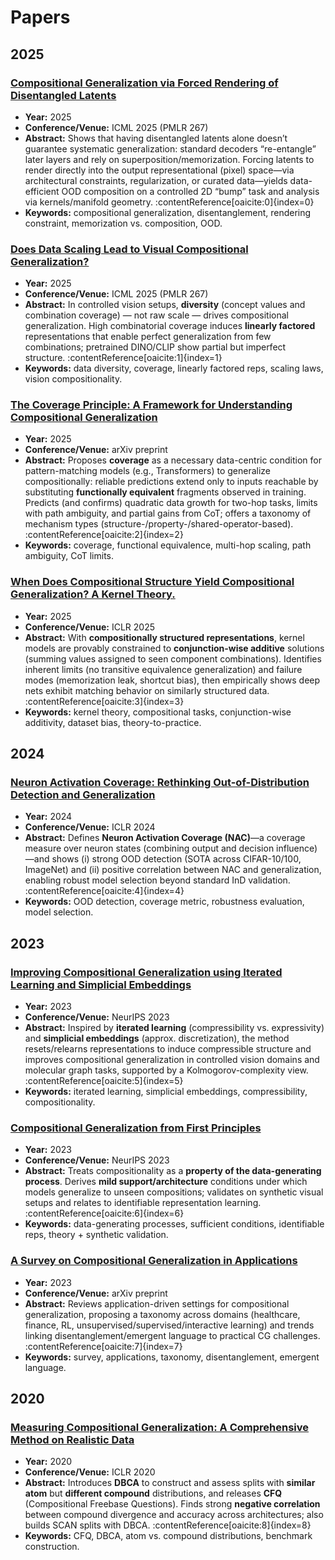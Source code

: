 # Papers

## 2025

### [Compositional Generalization via Forced Rendering of Disentangled Latents](https://arxiv.org/pdf/2501.18797)
- **Year:** 2025  
- **Conference/Venue:** ICML 2025 (PMLR 267)  
- **Abstract:** Shows that having disentangled latents alone doesn’t guarantee systematic generalization: standard decoders “re-entangle” later layers and rely on superposition/memorization. Forcing latents to render directly into the output representational (pixel) space—via architectural constraints, regularization, or curated data—yields data-efficient OOD composition on a controlled 2D “bump” task and analysis via kernels/manifold geometry. :contentReference[oaicite:0]{index=0}  
- **Keywords:** compositional generalization, disentanglement, rendering constraint, memorization vs. composition, OOD.

### [Does Data Scaling Lead to Visual Compositional Generalization?](https://openreview.net/pdf?id=M2WMUuwoh5)
- **Year:** 2025  
- **Conference/Venue:** ICML 2025 (PMLR 267)  
- **Abstract:** In controlled vision setups, **diversity** (concept values and combination coverage) — not raw scale — drives compositional generalization. High combinatorial coverage induces **linearly factored** representations that enable perfect generalization from few combinations; pretrained DINO/CLIP show partial but imperfect structure. :contentReference[oaicite:1]{index=1}  
- **Keywords:** data diversity, coverage, linearly factored reps, scaling laws, vision compositionality.

### [The Coverage Principle: A Framework for Understanding Compositional Generalization](https://arxiv.org/pdf/2505.20278)
- **Year:** 2025  
- **Conference/Venue:** arXiv preprint  
- **Abstract:** Proposes **coverage** as a necessary data-centric condition for pattern-matching models (e.g., Transformers) to generalize compositionally: reliable predictions extend only to inputs reachable by substituting **functionally equivalent** fragments observed in training. Predicts (and confirms) quadratic data growth for two-hop tasks, limits with path ambiguity, and partial gains from CoT; offers a taxonomy of mechanism types (structure-/property-/shared-operator-based). :contentReference[oaicite:2]{index=2}  
- **Keywords:** coverage, functional equivalence, multi-hop scaling, path ambiguity, CoT limits.

### [When Does Compositional Structure Yield Compositional Generalization? A Kernel Theory.](https://openreview.net/pdf?id=FPBce2P1er)
- **Year:** 2025  
- **Conference/Venue:** ICLR 2025  
- **Abstract:** With **compositionally structured representations**, kernel models are provably constrained to **conjunction-wise additive** solutions (summing values assigned to seen component combinations). Identifies inherent limits (no transitive equivalence generalization) and failure modes (memorization leak, shortcut bias), then empirically shows deep nets exhibit matching behavior on similarly structured data. :contentReference[oaicite:3]{index=3}  
- **Keywords:** kernel theory, compositional tasks, conjunction-wise additivity, dataset bias, theory-to-practice.

## 2024

### [Neuron Activation Coverage: Rethinking Out-of-Distribution Detection and Generalization](https://arxiv.org/pdf/2306.02879)
- **Year:** 2024  
- **Conference/Venue:** ICLR 2024  
- **Abstract:** Defines **Neuron Activation Coverage (NAC)**—a coverage measure over neuron states (combining output and decision influence)—and shows (i) strong OOD detection (SOTA across CIFAR-10/100, ImageNet) and (ii) positive correlation between NAC and generalization, enabling robust model selection beyond standard InD validation. :contentReference[oaicite:4]{index=4}  
- **Keywords:** OOD detection, coverage metric, robustness evaluation, model selection.

## 2023

### [Improving Compositional Generalization using Iterated Learning and Simplicial Embeddings](https://proceedings.neurips.cc/paper_files/paper/2023/file/be7430d22a4dae8516894e32f2fcc6db-Paper-Conference.pdf)
- **Year:** 2023  
- **Conference/Venue:** NeurIPS 2023  
- **Abstract:** Inspired by **iterated learning** (compressibility vs. expressivity) and **simplicial embeddings** (approx. discretization), the method resets/relearns representations to induce compressible structure and improves compositional generalization in controlled vision domains and molecular graph tasks, supported by a Kolmogorov-complexity view. :contentReference[oaicite:5]{index=5}  
- **Keywords:** iterated learning, simplicial embeddings, compressibility, compositionality.

### [Compositional Generalization from First Principles](https://proceedings.neurips.cc/paper_files/paper/2023/file/15f6a10899f557ce53fe39939af6f930-Paper-Conference.pdf)
- **Year:** 2023  
- **Conference/Venue:** NeurIPS 2023  
- **Abstract:** Treats compositionality as a **property of the data-generating process**. Derives **mild support/architecture** conditions under which models generalize to unseen compositions; validates on synthetic visual setups and relates to identifiable representation learning. :contentReference[oaicite:6]{index=6}  
- **Keywords:** data-generating processes, sufficient conditions, identifiable reps, theory + synthetic validation.

### [A Survey on Compositional Generalization in Applications](https://arxiv.org/pdf/2302.01067)
- **Year:** 2023  
- **Conference/Venue:** arXiv preprint  
- **Abstract:** Reviews application-driven settings for compositional generalization, proposing a taxonomy across domains (healthcare, finance, RL, unsupervised/supervised/interactive learning) and trends linking disentanglement/emergent language to practical CG challenges. :contentReference[oaicite:7]{index=7}  
- **Keywords:** survey, applications, taxonomy, disentanglement, emergent language.

## 2020

### [Measuring Compositional Generalization: A Comprehensive Method on Realistic Data](https://arxiv.org/pdf/1912.09713)
- **Year:** 2020  
- **Conference/Venue:** ICLR 2020  
- **Abstract:** Introduces **DBCA** to construct and assess splits with **similar atom** but **different compound** distributions, and releases **CFQ** (Compositional Freebase Questions). Finds strong **negative correlation** between compound divergence and accuracy across architectures; also builds SCAN splits with DBCA. :contentReference[oaicite:8]{index=8}  
- **Keywords:** CFQ, DBCA, atom vs. compound distributions, benchmark construction.

